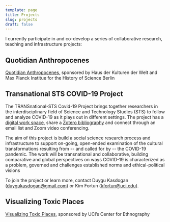 ```yaml
---
template: page
title: Projects
slug: projects
draft: false
---
```

I currently participate in and co-develop a series of collaborative research, teaching and infrastructure projects:

## Quotidian Anthropocenes

[Quotidian Anthropocenes,](http://disaster-sts-network.org/content/quotidian-anthropocene/essay) sponsored by Haus der Kulturen der Welt and Max Planck Institue for the History of Science Berlin

## Transnational STS COVID-19 Project

The TRANSnational-STS Covid-19 Project brings together researchers in the interdisciplinary field of Science and Technology Studies (STS) to follow and analyze COVID-19 as it plays out in different settings. The project has a [digital work space](https://disaster-sts-network.org/content/transnational-sts-covid-19-project/essay), share a [Zotero bibliography](https://www.zotero.org/groups/130725/disastersts/collections/HAL645VD) and connect through an email list and Zoom video conferencing.

The aim of this project is build a social science research process and infrastructure to support on-going, open-ended examination of the cultural transformations resulting from -- and called for by -- the COVID-19 pandemic. The work will be transnational and collaborative, building comparative and global perspectives on ways COVID-19 is characterized as a problem, governed and challenges established norms and ethical-political visions

To join the project or learn more, contact Duygu Kasdogan ([duygukasdogan@gmail.com](mailto:duygukasdogan@gmail.com)) or Kim Fortun ([kfortun@uci.edu](mailto:kfortun@uci.edu)).

## Visualizing Toxic Places

[Visualizing Toxic Places,](http://centerforethnography.org/content/cfp-visualizing-toxic-places/essay) sponsored by UCI’s Center for Ethnography